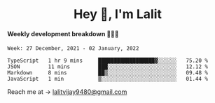 <h1 align="center">Hey 👋, I'm Lalit</h1>

#### Weekly development breakdown 👨🏻‍💻
<!--START_SECTION:waka-->
```text
Week: 27 December, 2021 - 02 January, 2022

TypeScript   1 hr 9 mins     ██████████████████▓░░░░░░   75.20 % 
JSON         11 mins         ███░░░░░░░░░░░░░░░░░░░░░░   12.12 % 
Markdown     8 mins          ██▒░░░░░░░░░░░░░░░░░░░░░░   09.48 % 
JavaScript   1 min           ▒░░░░░░░░░░░░░░░░░░░░░░░░   01.44 % 
```
<!--END_SECTION:waka-->

Reach me at → lalitvijay9480@gmail.com
